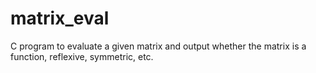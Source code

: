 # matrix_eval
C program to evaluate a given matrix and output whether the matrix is a function, reflexive, symmetric, etc.
